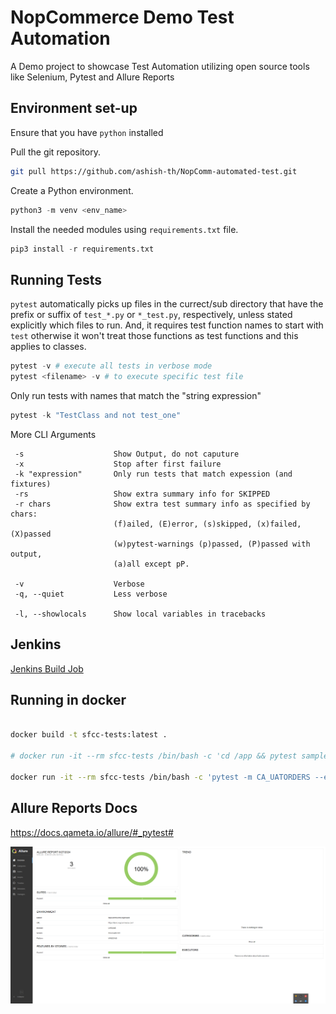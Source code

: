 # NopCommerce Demo Test Automation
A Demo project to showcase Test Automation utilizing open source tools like
Selenium, Pytest and Allure Reports

## Environment set-up

Ensure that you have `python` installed 

Pull the git repository.

``` bash
git pull https://github.com/ashish-th/NopComm-automated-test.git
```

Create a Python environment.

``` python
python3 -m venv <env_name>
```

Install the needed modules  using  `requirements.txt` file.

``` python
pip3 install -r requirements.txt
```
## Running Tests
`pytest` automatically picks up files in the currect/sub directory that have the prefix or suffix of `test_*.py` or `*_test.py`, respectively, unless stated explicitly which files to run. And, it requires test function names to start with `test` otherwise it won't treat those functions as test functions and this applies to classes.


``` python
pytest -v # execute all tests in verbose mode
pytest <filename> -v # to execute specific test file
```

Only run tests with names that match the "string expression"
``` python
pytest -k "TestClass and not test_one" 
```
More CLI Arguments
```
 -s                    Show Output, do not caputure
 -x                    Stop after first failure
 -k "expression"       Only run tests that match expession (and fixtures)
 -rs                   Show extra summary info for SKIPPED
 -r chars              Show extra test summary info as specified by chars:
                       (f)ailed, (E)error, (s)skipped, (x)failed, (X)passed
                       (w)pytest-warnings (p)passed, (P)passed with output,
                       (a)all except pP.

 -v                    Verbose
 -q, --quiet           Less verbose

 -l, --showlocals      Show local variables in tracebacks
```
## Jenkins
[Jenkins Build Job](https://jenkins.yamww.cloud/job/pxg/job/ui-testing/)

## Running in docker

```bash

docker build -t sfcc-tests:latest .

# docker run -it --rm sfcc-tests /bin/bash -c 'cd /app && pytest sampleTests/sample.py'

docker run -it --rm sfcc-tests /bin/bash -c 'pytest -m CA_UATORDERS --env=uat-ca testCases'

```
## Allure Reports Docs
https://docs.qameta.io/allure/#_pytest#

![img.png](img.png)
